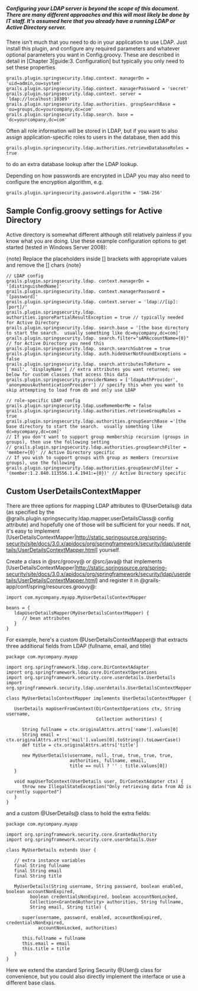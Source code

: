 
##### Configuring your LDAP server is beyond the scope of this document. There are many different approaches and this will most likely be done by IT staff. It's assumed here that you already have a running LDAP or Active Directory server.


There isn't much that you need to do in your application to use LDAP. Just install this plugin, and configure any required parameters and whatever optional parameters you want in Config.groovy. These are described in detail in [Chapter 3|guide:3. Configuration] but typically you only need to set these properties

```
grails.plugin.springsecurity.ldap.context. managerDn = 'uid=admin,ou=system'
grails.plugin.springsecurity.ldap.context. managerPassword = 'secret'
grails.plugin.springsecurity.ldap.context. server = 'ldap://localhost:10389'
grails.plugin.springsecurity.ldap.authorities. groupSearchBase = 'ou=groups,dc=yourcompany,dc=com'
grails.plugin.springsecurity.ldap.search. base = 'dc=yourcompany,dc=com'
```

Often all role information will be stored in LDAP, but if you want to also assign application-specific roles to users in the database, then add this

```
grails.plugin.springsecurity.ldap.authorities.retrieveDatabaseRoles = true
```

to do an extra database lookup after the LDAP lookup.

Depending on how passwords are encrypted in LDAP you may also need to configure the encryption algorithm, e.g.

```
grails.plugin.springsecurity.password.algorithm = 'SHA-256'
```

##  Sample Config.groovy settings for Active Directory

Active directory is somewhat different although still relatively painless if you know what you are doing. Use these example configuration options to get started (tested in Windows Server 2008):

{note}
Replace the placeholders inside [] brackets with appropriate values and remove the [] chars
{note}

```
// LDAP config
grails.plugin.springsecurity.ldap. context.managerDn = '[distinguishedName]'
grails.plugin.springsecurity.ldap. context.managerPassword = '[password]'
grails.plugin.springsecurity.ldap. context.server = 'ldap://[ip]:[port]/'
grails.plugin.springsecurity.ldap. authorities.ignorePartialResultException = true // typically needed for Active Directory
grails.plugin.springsecurity.ldap. search.base = '[the base directory to start the search.  usually something like dc=mycompany,dc=com]'
grails.plugin.springsecurity.ldap. search.filter="sAMAccountName={0}" // for Active Directory you need this
grails.plugin.springsecurity.ldap. search.searchSubtree = true
grails.plugin.springsecurity.ldap. auth.hideUserNotFoundExceptions = false
grails.plugin.springsecurity.ldap. search.attributesToReturn = ['mail', 'displayName'] // extra attributes you want returned; see below for custom classes that access this data
grails.plugin.springsecurity.providerNames = ['ldapAuthProvider', 'anonymousAuthenticationProvider'] // specify this when you want to skip attempting to load from db and only use LDAP

// role-specific LDAP config
grails.plugin.springsecurity.ldap.useRememberMe = false
grails.plugin.springsecurity.ldap.authorities.retrieveGroupRoles = true
grails.plugin.springsecurity.ldap.authorities.groupSearchBase ='[the base directory to start the search.  usually something like dc=mycompany,dc=com]'
// If you don't want to support group membership recursion (groups in groups), then use the following setting
// grails.plugin.springsecurity.ldap.authorities.groupSearchFilter = 'member={0}' // Active Directory specific
// If you wish to support groups with group as members (recursive groups), use the following
grails.plugin.springsecurity.ldap.authorities.groupSearchFilter = '(member:1.2.840.113556.1.4.1941:={0})' // Active Directory specific
```

## Custom UserDetailsContextMapper

There are three options for mapping LDAP attributes to @UserDetails@ data (as specified by the @grails.plugin.springsecurity.ldap.mapper.userDetailsClass@ config attribute) and hopefully one of those will be sufficient for your needs. If not, it's easy to implement [UserDetailsContextMapper|http://static.springsource.org/spring-security/site/docs/3.0.x/apidocs/org/springframework/security/ldap/userdetails/UserDetailsContextMapper.html] yourself.

Create a class in @src/groovy@ or @src/java@ that implements [UserDetailsContextMapper|http://static.springsource.org/spring-security/site/docs/3.0.x/apidocs/org/springframework/security/ldap/userdetails/UserDetailsContextMapper.html] and register it in @grails-app/conf/spring/resources.groovy@:

```
import com.mycompany.myapp.MyUserDetailsContextMapper

beans = {
   ldapUserDetailsMapper(MyUserDetailsContextMapper) {
      // bean attributes
   }
}
```

For example, here's a custom @UserDetailsContextMapper@ that extracts three additional fields from LDAP (fullname, email, and title)

```
package com.mycompany.myapp

import org.springframework.ldap.core.DirContextAdapter
import org.springframework.ldap.core.DirContextOperations
import org.springframework.security.core.userdetails.UserDetails
import org.springframework.security.ldap.userdetails.UserDetailsContextMapper

class MyUserDetailsContextMapper implements UserDetailsContextMapper {

   UserDetails mapUserFromContext(DirContextOperations ctx, String username,
                                  Collection authorities) {

      String fullname = ctx.originalAttrs.attrs['name'].values[0]
      String email = ctx.originalAttrs.attrs['mail'].values[0].toString().toLowerCase()
      def title = ctx.originalAttrs.attrs['title']

      new MyUserDetails(username, null, true, true, true, true,
                        authorities, fullname, email,
                        title == null ? '' : title.values[0])
   }

   void mapUserToContext(UserDetails user, DirContextAdapter ctx) {
      throw new IllegalStateException("Only retrieving data from AD is currently supported")
   }
}
```

and a custom @UserDetails@ class to hold the extra fields:

```
package com.mycompany.myapp

import org.springframework.security.core.GrantedAuthority
import org.springframework.security.core.userdetails.User

class MyUserDetails extends User {

   // extra instance variables
   final String fullname
   final String email
   final String title

   MyUserDetails(String username, String password, boolean enabled, boolean accountNonExpired,
         boolean credentialsNonExpired, boolean accountNonLocked,
         Collection<GrantedAuthority> authorities, String fullname,
         String email, String title) {

      super(username, password, enabled, accountNonExpired, credentialsNonExpired,
            accountNonLocked, authorities)

      this.fullname = fullname
      this.email = email
      this.title = title
   }
}
```

Here we extend the standard Spring Security @User@ class for convenience, but you could also directly implement the interface or use a different base class.
